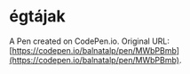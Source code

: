 # égtájak

A Pen created on CodePen.io. Original URL: [https://codepen.io/balnatalp/pen/MWbPBmb](https://codepen.io/balnatalp/pen/MWbPBmb).


